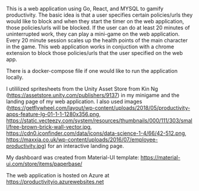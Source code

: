 This is a web application using Go, React, and MYSQL to gamify productivity. The basic idea is that a user specifies certain policies/urls they would like to block
and when they start the timer on the web application, those policies/urls will be blocked. If the user can do at least 20 minutes of uninterrupted work, they can
play a mini-game on the web application. Every 20 minute session scales up the health points of the main character in the game. This web application works in 
conjuction with a chrome extension to block those policies/urls that the user specified on the web app.


There is a docker-compose file if one would like to run the application locally.

I utililized spritesheets from the Unity Asset Store from Kin Ng (https://assetstore.unity.com/publishers/9137) in my minigame and the landing page of my web 
application. I also used images (https://getflywheel.com/layout/wp-content/uploads/2018/05/productivity-apps-feature-lg-01-1-1-1280x356.png, 
https://static.vecteezy.com/system/resources/thumbnails/000/111/303/small/free-brown-brick-wall-vector.jpg, https://cdn0.iconfinder.com/data/icons/data-science-1-4/66/42-512.png, https://maxxia.co.uk/wp-content/uploads/2016/07/employee-productivity.jpg)
for an interactive landing page.

My dashboard was created from Material-UI template: https://material-ui.com/store/items/paperbase/

The web application is hosted on Azure at https://productivityio.azurewebsites.net
